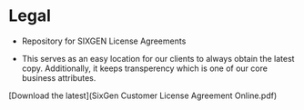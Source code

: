 # Legal

- Repository for SIXGEN License Agreements

- This serves as an easy location for our clients to always obtain the latest copy. Additionally, it keeps transperency which is one of our core business attributes. 

[Download the latest](SixGen Customer License Agreement Online.pdf)
